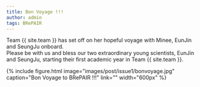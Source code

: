 ```yaml
---
title: Bon Voyage !!!
author: admin
tags: BRePAIR
---
```


Team {{ site.team }} has set off on her hopeful voyage with Minee, EunJin and SeungJu onboard. <br>
Please be with us and bless our two extraordinary young scientists, EunJin and SeungJu, starting their first academic year in Team {{ site.team }}.

{%
  include figure.html
  image="images/post/issue1/bonvoyage.jpg"
  caption="Bon Voyage to BRePAIR !!!"
  link=""
  width="600px"
%}
